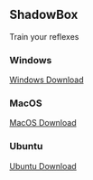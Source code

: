 ## ShadowBox

Train your reflexes

### Windows
[Windows Download](/Areskiko/ShadowBox/releases/latest/download/windows-latest_shadow_box.exe)

### MacOS
[MacOS Download](/Areskiko/ShadowBox/releases/latest/download/macos-latest_shadow_box)

### Ubuntu
[Ubuntu Download](/Areskiko/ShadowBox/releases/latest/download/ubuntu-latest_shadow_box)